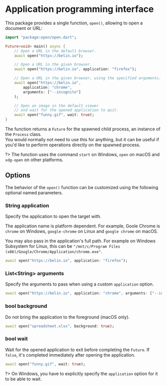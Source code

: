 # Application programming interface
This package provides a single function, `open()`, allowing to open a document or URL:

```dart
import "package:open/open.dart";

Future<void> main() async {
	// Open a URL in the default browser.
	await open("https://belin.io");

	// Open a URL in the given browser.
	await open("https://belin.io", application: "firefox");

	// Open a URL in the given browser, using the specified arguments.
	await open("https://belin.io",
		application: "chrome",
		arguments: ["--incognito"]
	);

	// Open an image in the default viewer
	// and wait for the opened application to quit.
	await open("funny.gif", wait: true);
}
```

The function returns a `Future` for the spawned child process, an instance of the `Process` class.  
You would normally not need to use this for anything, but it can be useful if you'd like to perform operations directly on the spawned process.

?> The function uses the command `start` on Windows, `open` on macOS and `xdg-open` on other platforms.

## Options
The behavior of the `open()` function can be customized using the following optional named parameters.

### String **application**
Specify the application to open the target with.

The application name is platform dependent. For example, Goole Chrome is `chrome` on Windows, `google-chrome` on Linux and `google chrome` on macOS.

You may also pass in the application's full path. For example on Windows Subsystem for Linux, this can be `"/mnt/c/Program Files (x86)/Google/Chrome/Application/chrome.exe"`.

```dart
await open("https://belin.io", application: "firefox");
```

### List&lt;String&gt; **arguments**
Specify the arguments to pass when using a custom `application` option.

```dart
await open("https://belin.io", application: "chrome", arguments: ["--incognito"]);
```

### bool **background**
Do not bring the application to the foreground (macOS only).

```dart
await open("spreadsheet.xlsx", background: true);
```

### bool **wait**
Wait for the opened application to exit before completing the `Future`. If `false`, it's completed immediately after opening the application.

```dart
await open("funny.gif", wait: true);
```

?> On Windows, you have to explicitly specify the `application` option for it to be able to wait.
